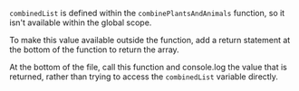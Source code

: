 `combinedList` is defined within the `combinePlantsAndAnimals` function, so it isn't available within the global scope.

To make this value available outside the function, add a return statement at the bottom of the function to return the array. 

At the bottom of the file, call this function and console.log the value that is returned, rather than trying to access the `combinedList` variable directly.